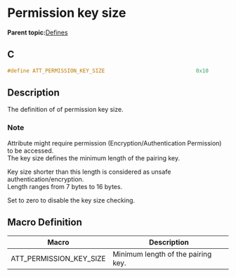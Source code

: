 # Permission key size

**Parent topic:**[Defines](GUID-E2F81023-B198-4263-A123-9225588A0E6E.md)

## C

```c
#define ATT_PERMISSION_KEY_SIZE                             0x10
```

## Description

The definition of of permission key size.

### Note

Attribute might require permission \(Encryption/Authentication Permission\) to be accessed.<br />The key size defines the minimum length of the pairing key.

Key size shorter than this length is considered as unsafe authentication/encryption.<br />Length ranges from 7 bytes to 16 bytes.

Set to zero to disable the key size checking.

## Macro Definition

|Macro|Description|
|-----|-----------|
|ATT\_PERMISSION\_KEY\_SIZE|Minimum length of the pairing key.|

